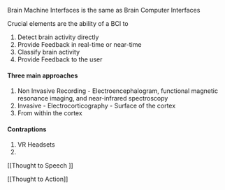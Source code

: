 Brain Machine Interfaces is the same as Brain Computer Interfaces

Crucial elements are the ability of a BCI to 
1. Detect brain activity directly
2. Provide Feedback in real-time or near-time
3. Classify brain activity
4. Provide Feedback to the user 

#### Three main approaches

1. Non Invasive Recording  - Electroencephalogram, functional magnetic resonance imaging, and near-infrared spectroscopy
2. Invasive - Electrocorticography - Surface of the cortex
3. From within the cortex


#### Contraptions
1. VR Headsets
2. 

[[Thought to Speech ]]



[[Thought to Action]]

